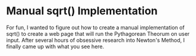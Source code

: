 # Manual sqrt() Implementation

For fun, I wanted to figure out how to create a manual implementation of sqrt() to create a web page that will run the Pythagorean Theorum on user input. After several hours of obsessive research into Newton's Method, I finally came up with what you see here.
